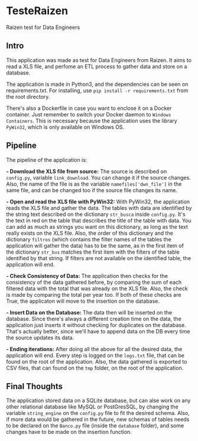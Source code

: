 # TesteRaizen

Raizen test for Data Engineers

## Intro

This application was made as test for Data Engineers from Raizen. It aims to read a XLS file, and perfome an ETL process to gather data and store on a database.

The application is made in Python3, and the dependencies can be seen on requirements.txt. For installing, use `pip install -r requirements.txt` from the root directory.

There's also a Dockerfile in case you want to enclose it on a Docker container. Just remember to switch your Docker daemon to `Windows Containers`. 
This is necessary because the application uses the library `PyWin32`, which is only available on Windows OS.

## Pipeline

The pipeline of the application is:

**- Download the XLS file from source:** The source is described on `config.py`, variable `link_download`. You can change it if the source changes. Also, the name of the
file is as the variable `namefiles['dwn_file']` in the same file, and can be changed too if the source file changes its name.

**- Open and read the XLS file with PyWin32:** With PyWin32, the application reads the XLS file and gather the data. The tables with data are identified by the string
text described on the dictionary `str_busca` inside `config.py`. It's the text in red on the table that describes the title of the table with data.
You can add as much as strings you want on this dictionary, as long as the text really exists on the XLS file. Also, the order of this dictionary and the dictionary 
`filtros` (which contains the filter names of the tables the application will gather the data) has to be the same, as in the first item of the dictionary `str_bus` 
matches the first item with the filters of the table identified by that string. If filters are not available on the identified table, the application will end.

**- Check Consistency of Data:** The application then checks for the consistency of the data gathered before, by comparing the sum of each filtered data with the total 
that was already on the XLS file. Also, the check is made by comparing the total per year too. If both of these checks are True, the applicaton will move to the
insertion on the database.

**- Insert Data on the Database:** The data then will be inserted on the database. Since there's always a different creation time on the data, the application just
inserts it without checking for duplicates on the database. That's actually better, since we'll have to append data on the DB every time the source updates its data.

**- Ending iterations:** After doing all the above for all the desired data, the application will end. Every step is logged on the `logs.txt` file, that can be found
on the root of the application. Also, the data gathered is exported to CSV files, that can found on the `tmp` folder, on the root of the application.

## Final Thoughts

The application stored data on a SQLite database, but can alse work on any other relational database like MySQL or PostGresSQL, by changing the variable `string_engine`
on the `config.py` file to fit the desired schema. Also, if more data would be gathered in the future, new schemas of tables needs to be declared on the `Banco.py` file
(inside the `database` folder), and some changes have to be made on the insertion function.
	
